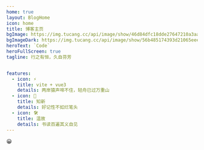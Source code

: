 ```yaml
---
home: true
layout: BlogHome
icon: home
title: 博客主页
bgImage: https://img.tucang.cc/api/image/show/46d84dfc18dde27647210a3aa2319b0a
bgImageDark: https://img.tucang.cc/api/image/show/56b485174393d21065eee635c2fbef79
heroText: `Code`
heroFullScreen: true
tagline: 行之有恒，久自芬芳


features:
  - icon: ⚡️
    title: vite + vue3
    details: 两岸猿声啼不住，轻舟已过万重山
  - icon: 🖖
    title: 知新
    details: 好记性不如烂笔头
  - icon: 🛠️
    title: 温故
    details: 书读百遍其义自见
---
```


:grinning:
